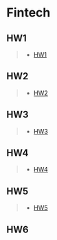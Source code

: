 # Fintech
## HW1  
> + [HW1](https://github.com/liuyiheng0113/Fintech/tree/main/HW1/cloud%20computing)
## HW2
> + [HW2](https://github.com/liuyiheng0113/Fintech/tree/main/HW2)  
## HW3 
> + [HW3](https://github.com/liuyiheng0113/Fintech/tree/main/HW3)
## HW4
> + [HW4](https://github.com/liuyiheng0113/Fintech/tree/main/HW4)
## HW5
> + [HW5](https://github.com/liuyiheng0113/Fintech/tree/main/HW5)
## HW6
